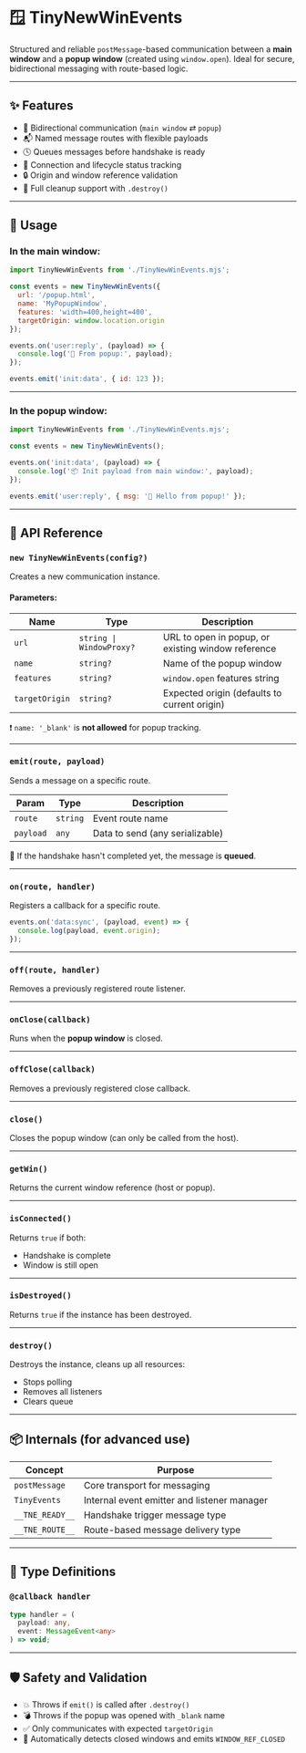 # 🪟 TinyNewWinEvents

Structured and reliable `postMessage`-based communication between a **main window** and a **popup window** (created using `window.open`).
Ideal for secure, bidirectional messaging with route-based logic.

---

## ✨ Features

* 🔁 Bidirectional communication (`main window` ⇄ `popup`)
* 📬 Named message routes with flexible payloads
* 🕓 Queues messages before handshake is ready
* 🧠 Connection and lifecycle status tracking
* 🔒 Origin and window reference validation
* 🧹 Full cleanup support with `.destroy()`

---

## 🚀 Usage

### In the main window:

```js
import TinyNewWinEvents from './TinyNewWinEvents.mjs';

const events = new TinyNewWinEvents({
  url: '/popup.html',
  name: 'MyPopupWindow',
  features: 'width=400,height=400',
  targetOrigin: window.location.origin
});

events.on('user:reply', (payload) => {
  console.log('📩 From popup:', payload);
});

events.emit('init:data', { id: 123 });
```

---

### In the popup window:

```js
import TinyNewWinEvents from './TinyNewWinEvents.mjs';

const events = new TinyNewWinEvents();

events.on('init:data', (payload) => {
  console.log('📦 Init payload from main window:', payload);
});

events.emit('user:reply', { msg: '👋 Hello from popup!' });
```

---

## 🧠 API Reference

### `new TinyNewWinEvents(config?)`

Creates a new communication instance.

#### Parameters:

| Name           | Type                     | Description                                        |
| -------------- | ------------------------ | -------------------------------------------------- |
| `url`          | `string \| WindowProxy?` | URL to open in popup, or existing window reference |
| `name`         | `string?`                | Name of the popup window                           |
| `features`     | `string?`                | `window.open` features string                      |
| `targetOrigin` | `string?`                | Expected origin (defaults to current origin)       |

❗ `name: '_blank'` is **not allowed** for popup tracking.

---

### `emit(route, payload)`

Sends a message on a specific route.

| Param     | Type     | Description                     |
| --------- | -------- | ------------------------------- |
| `route`   | `string` | Event route name                |
| `payload` | `any`    | Data to send (any serializable) |

📝 If the handshake hasn't completed yet, the message is **queued**.

---

### `on(route, handler)`

Registers a callback for a specific route.

```js
events.on('data:sync', (payload, event) => {
  console.log(payload, event.origin);
});
```

---

### `off(route, handler)`

Removes a previously registered route listener.

---

### `onClose(callback)`

Runs when the **popup window** is closed.

---

### `offClose(callback)`

Removes a previously registered close callback.

---

### `close()`

Closes the popup window (can only be called from the host).

---

### `getWin()`

Returns the current window reference (host or popup).

---

### `isConnected()`

Returns `true` if both:

* Handshake is complete
* Window is still open

---

### `isDestroyed()`

Returns `true` if the instance has been destroyed.

---

### `destroy()`

Destroys the instance, cleans up all resources:

* Stops polling
* Removes all listeners
* Clears queue

---

## 📦 Internals (for advanced use)

| Concept         | Purpose                                     |
| --------------- | ------------------------------------------- |
| `postMessage`   | Core transport for messaging                |
| `TinyEvents`    | Internal event emitter and listener manager |
| `__TNE_READY__` | Handshake trigger message type              |
| `__TNE_ROUTE__` | Route-based message delivery type           |

---

## 📄 Type Definitions

### `@callback handler`

```ts
type handler = (
  payload: any,
  event: MessageEvent<any>
) => void;
```

---

## 🛡️ Safety and Validation

* 💥 Throws if `emit()` is called after `.destroy()`
* 💣 Throws if the popup was opened with `_blank` name
* ✅ Only communicates with expected `targetOrigin`
* 🧼 Automatically detects closed windows and emits `WINDOW_REF_CLOSED`
